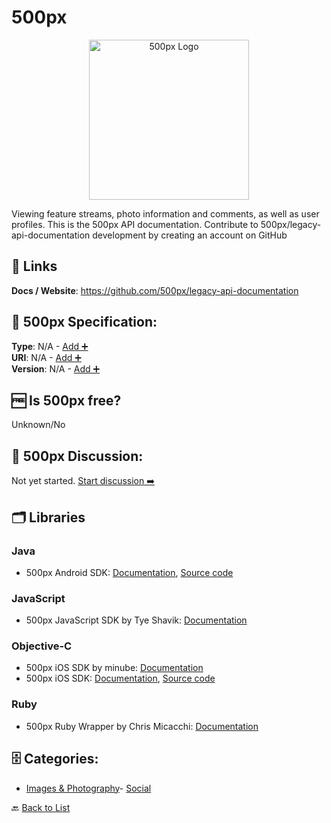 # 500px
<p align="center">
    <img width="256" src="https://raw.githubusercontent.com/apis-list/apis-list/main/apis/500px/logo_256x256.png" alt="500px Logo"/>
</p>
Viewing feature streams, photo information and comments, as well as user profiles. This is the 500px API documentation. Contribute to 500px/legacy-api-documentation development by creating an account on GitHub

##  🔗 Links
**Docs / Website**: https://github.com/500px/legacy-api-documentation

## 🧬 500px Specification:
**Type**: N/A - [Add ➕](https://github.com/apis-list/apis-list/edit/main/apis/500px/500px.yaml)  
**URI**: N/A - [Add ➕](https://github.com/apis-list/apis-list/edit/main/apis/500px/500px.yaml)  
**Version**: N/A - [Add ➕](https://github.com/apis-list/apis-list/edit/main/apis/500px/500px.yaml)

## 🆓 Is 500px free?
 Unknown/No 

## 💬 500px Discussion:
Not yet started. [Start discussion ➡️](https://github.com/apis-list/apis-list/discussions/new)

## 🗂️ Libraries
### Java
- 500px Android SDK: [Documentation](https://github.com/500px/500px-android-sdk), [Source code](https://github.com/500px/500px-android-sdk)
### JavaScript
- 500px JavaScript SDK by Tye Shavik: [Documentation](https://github.com/500px/500px-js-sdk)
### Objective-C
- 500px iOS SDK by minube: [Documentation](https://github.com/minube/500px-iOS-api)
- 500px iOS SDK: [Documentation](https://github.com/500px/500px-iOS-api), [Source code](https://github.com/500px/500px-iOS-api)
### Ruby
- 500px Ruby Wrapper by Chris Micacchi: [Documentation](https://github.com/500px/pooled_curb)


## 🗄️ Categories:
- [Images & Photography](https://github.com/apis-list/apis-list#images--photography-)- [Social](https://github.com/apis-list/apis-list#social-)

🔙  [Back to List](https://github.com/apis-list/apis-list)
